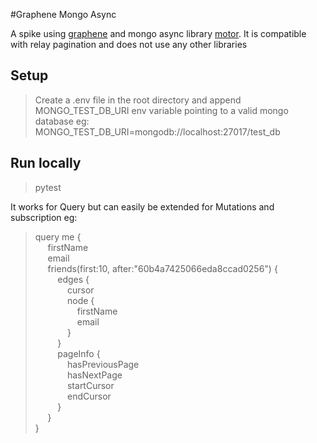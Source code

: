 #Graphene Mongo Async

A spike using [graphene](https://github.com/graphql-python/graphene) 
and mongo async library [motor](https://github.com/mongodb/motor/).
It is compatible with relay pagination and does not use any other libraries

## Setup
> Create a .env file in the root directory and append MONGO_TEST_DB_URI env variable pointing to a valid mongo database eg: <br>
> MONGO_TEST_DB_URI=mongodb://localhost:27017/test_db

## Run locally
> pytest

It works for Query but can easily be extended for Mutations and 
subscription eg: 
>  query me { <br>
>   &nbsp;&nbsp;&nbsp;&nbsp; firstName <br>
>   &nbsp;&nbsp;&nbsp;&nbsp; email <br>
>   &nbsp;&nbsp;&nbsp;&nbsp; friends(first:10, after:"60b4a7425066eda8ccad0256") { <br>
>   &nbsp;&nbsp;&nbsp;&nbsp;&nbsp;&nbsp;&nbsp;&nbsp; edges { <br>
>   &nbsp;&nbsp;&nbsp;&nbsp;&nbsp;&nbsp;&nbsp;&nbsp;&nbsp;&nbsp;&nbsp;&nbsp; cursor <br>
>   &nbsp;&nbsp;&nbsp;&nbsp;&nbsp;&nbsp;&nbsp;&nbsp;&nbsp;&nbsp;&nbsp;&nbsp; node { <br>
>   &nbsp;&nbsp;&nbsp;&nbsp;&nbsp;&nbsp;&nbsp;&nbsp;&nbsp;&nbsp;&nbsp;&nbsp;&nbsp;&nbsp;&nbsp;&nbsp; firstName <br>
>   &nbsp;&nbsp;&nbsp;&nbsp;&nbsp;&nbsp;&nbsp;&nbsp;&nbsp;&nbsp;&nbsp;&nbsp;&nbsp;&nbsp;&nbsp;&nbsp; email <br>
>   &nbsp;&nbsp;&nbsp;&nbsp;&nbsp;&nbsp;&nbsp;&nbsp;&nbsp;&nbsp;&nbsp;&nbsp; } <br>
>   &nbsp;&nbsp;&nbsp;&nbsp;&nbsp;&nbsp;&nbsp;&nbsp; } <br>
>   &nbsp;&nbsp;&nbsp;&nbsp;&nbsp;&nbsp;&nbsp;&nbsp; pageInfo { <br>
>   &nbsp;&nbsp;&nbsp;&nbsp;&nbsp;&nbsp;&nbsp;&nbsp;&nbsp;&nbsp;&nbsp;&nbsp; hasPreviousPage <br> 
>   &nbsp;&nbsp;&nbsp;&nbsp;&nbsp;&nbsp;&nbsp;&nbsp;&nbsp;&nbsp;&nbsp;&nbsp; hasNextPage <br>
>   &nbsp;&nbsp;&nbsp;&nbsp;&nbsp;&nbsp;&nbsp;&nbsp;&nbsp;&nbsp;&nbsp;&nbsp; startCursor <br>
>   &nbsp;&nbsp;&nbsp;&nbsp;&nbsp;&nbsp;&nbsp;&nbsp;&nbsp;&nbsp;&nbsp;&nbsp; endCursor <br>
>   &nbsp;&nbsp;&nbsp;&nbsp;&nbsp;&nbsp;&nbsp;&nbsp; } <br>
>   &nbsp;&nbsp;&nbsp;&nbsp; } <br>
> }
